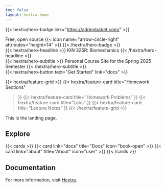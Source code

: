 ```yaml
---
toc: false
layout: hextra-home
---
```


{{< hextra/hero-badge link="https://adrienbabet.com/" >}}
  <div class="hx-w-2 hx-h-2 hx-rounded-full hx-bg-primary-400"></div>
  <span>Free, open source</span>
  {{< icon name="arrow-circle-right" attributes="height=14" >}}
{{< /hextra/hero-badge >}}

<div class="hx-mt-6 hx-mb-6">
{{< hextra/hero-headline >}}
  KIN 325R: Biomechanics
{{< /hextra/hero-headline >}}
</div>

<div class="hx-mb-12">
{{< hextra/hero-subtitle >}}
  Personal Course Site for the Spring 2025 Semester
{{< /hextra/hero-subtitle >}}
</div>

<div class="hx-mb-6">
{{< hextra/hero-button text="Get Started" link="docs" >}}
</div>

<div class="hx-mt-6"></div>

{{< hextra/feature-grid >}}
  {{< hextra/feature-card
    title="Homework Sections"
  >}}
  {{< hextra/feature-card
    title="Homework Problems"
  >}}
  {{< hextra/feature-card
    title="Labs"
  >}}
  {{< hextra/feature-card
    title="Lecture Notes"
  >}}
{{< /hextra/feature-grid >}}

This is the landing page.

## Explore

{{< cards >}}
  {{< card link="docs" title="Docs" icon="book-open" >}}
  {{< card link="about" title="About" icon="user" >}}
{{< /cards >}}

## Documentation

For more information, visit [Hextra](https://imfing.github.io/hextra).
